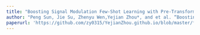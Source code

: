 ```yaml
---
title: "Boosting Signal Modulation Few-Shot Learning with Pre-Transformation"
author: "Peng Sun, Jie Su, Zhenyu Wen,Yejian Zhou*, and et al. “Boosting Signal Modulation Few-Shot Learning with Pre-Transformation”，ICASSP 2023-2023 IEEE International Conference on Acoustics, Speech and Signal Processing (ICASSP). IEEE, 2023: 1-5.（CCF-B）"
paperurl: 'https://github.com/zy0315/YejianZhou.github.io/blob/master/files/Boosting_Signal_Modulation_Few-Shot_Learning_with_Pre-Transformation.pdf'
---
```

